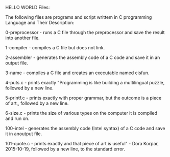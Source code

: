 HELLO WORLD
Files:

The following files are programs and script writtem in C programming Language and Their Description:

0-preprocessor - runs a C file through the preprocessor and save the result into another file.

1-compiler - compiles a C file but does not link.

2-assembler - generates the assembly code of a C code and save it in an output file.

3-name - compiles a C file and creates an executable named cisfun.

4-puts.c - prints exactly "Programming is like building a multilingual puzzle, followed by a new line.

5-printf.c - prints exactly with proper grammar, but the outcome is a piece of art,, followed by a new line.

6-size.c - prints the size of various types on the computer it is compiled and run on.

100-intel - generates the assembly code (Intel syntax) of a C code and save it in anoutput file.

101-quote.c - prints exactly and that piece of art is useful" - Dora Korpar, 2015-10-19, followed by a new line, to the standard error.
